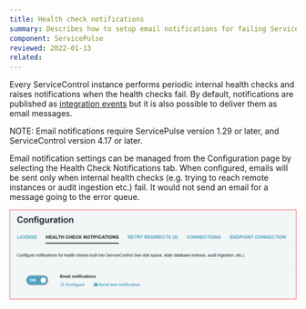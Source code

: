 ```yaml
---
title: Health check notifications
summary: Describes how to setup email notifications for failing ServiceControl internal health checks
component: ServicePulse
reviewed: 2022-01-13
related:
---
```


Every ServiceControl instance performs periodic internal health checks and raises notifications when the health checks fail. By default, notifications are published as [integration events](/servicecontrol/contracts.md) but it is also possible to deliver them as email messages.


NOTE: Email notifications require ServicePulse version 1.29 or later, and ServiceControl version 4.17 or later.

Email notification settings can be managed from the Configuration page by selecting the Health Check Notifications tab. When configured, emails will be sent only when internal health checks (e.g. trying to reach remote instances or audit ingestion etc.) fail.
It would not send an email for a message going to the error queue.

![Email health checks configuration](images/email-notifications.png)
